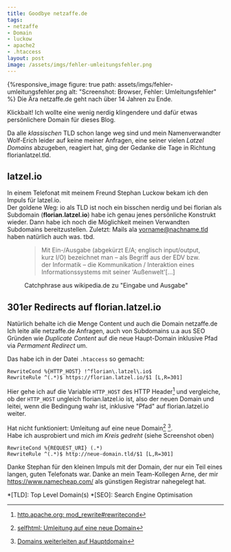 ```yaml
---
title: Goodbye netzaffe.de
tags:
- netzaffe
- Domain
- luckow
- apache2
- .htaccess
layout: post
image: /assets/imgs/fehler-umleitungsfehler.png
---
```

{%responsive_image 
figure: true path: assets/imgs/fehler-umleitungsfehler.png 
alt: "Screenshot: Browser, Fehler: Umleitungsfehler"
%}
Die Ära netzaffe.de geht nach über 14 Jahren zu Ende.
<!--break-->
Klickbait! Ich wollte eine wenig nerdig klingendere 
und dafür etwas persönlichere Domain für dieses Blog.
 
Da alle *klassischen* TLD schon lange weg sind und mein Namenverwandter Wolf-Erich
leider auf keine meiner Anfragen, eine seiner vielen *Latzel Domains* abzugeben, 
reagiert hat, ging der Gedanke die Tage in Richtung florianlatzel.tld. 

## latzel.io

In einem Telefonat mit meinem Freund Stephan Luckow bekam ich den 
Impuls für latzel.io.   
Der goldene Weg: io als TLD ist noch ein bisschen nerdig
und bei florian als Subdomain (**florian.latzel.io**) 
habe ich genau jenes persönliche Konstrukt wieder.
Dann habe ich noch die Möglichkeit meinen Verwandten Subdomains bereitzustellen. 
Zuletzt: Mails ala vorname@nachname.tld haben natürlich auch was. tbd.

<figure>
<blockquote>
Mit Ein-/Ausgabe (abgekürzt E/A; englisch input/output, 
kurz I/O) bezeichnet man – als Begriff aus der EDV bzw. der Informatik – 
die Kommunikation / Interaktion eines Informationssystems mit seiner 'Außenwelt'[...]
</blockquote>
<figcaption>Catchphrase aus wikipedia.de zu &quot;Eingabe und Ausgabe&quot;</figcaption>
</figure>

## 301er Redirects auf florian.latzel.io

Natürlich behalte ich die Menge Content und auch die Domain netzaffe.de
Ich leite alle netzaffe.de Anfragen, auch von Subdomains 
u.a aus SEO Gründen wie *Duplicate Content* auf die neue Haupt-Domain 
inklusive Pfad via *Permament Redirect* um.

Das habe ich in der Datei `.htaccess` so gemacht:

```
RewriteCond %{HTTP_HOST} !^florian\.latzel\.io$
RewriteRule ^(.*)$ https://florian.latzel.io/$1 [L,R=301]
```

Hier gehe ich auf die Variable `HTTP_HOST` des HTTP Header[^doc] 
und vergleiche, ob der `HTTP_HOST` ungleich florian.latzel.io ist,
also der neuen Domain und leitei, wenn die Bedingung wahr ist,
inklusive "Pfad" auf florian.latzel.io weiter.

Hat nicht funktioniert: Umleitung auf eine neue Domain[^red1] [^red2].  
Habe ich ausprobiert und mich *im Kreis gedreht* (siehe Screenshot oben)
```
RewriteCond %{REQUEST_URI} (.*)
RewriteRule ^(.*)$ http://neue-domain.tld/$1 [L,R=301]
```

Danke Stephan für den kleinen Impuls mit der Domain, der nur ein Teil eines langen, guten Telefonats war.
Danke an mein Team-Kollegen Arne, der mir <https://www.namecheap.com/> als günstigen Registrar nahegelegt hat.

[^red1]: [selfhtml: Umleitung auf eine neue Domain](https://wiki.selfhtml.org/wiki/Webserver/htaccess/Umleitungen_mit_mod_rewrite#Umleitung_auf_eine_neue_Domain)
[^red2]: [Domains weiterleiten auf Hauptdomain](https://www.html-seminar.de/domains-weiterleiten-auf-hauptdomain.htm)
[^doc]: [http.apache.org: mod_rewrite#rewritecond](http://httpd.apachie.org/docs/2.4/mod/mod_rewrite.html#rewritecond)

*[TLD]: Top Level Domain(s)
*[SEO]: Search Engine Optimisation
